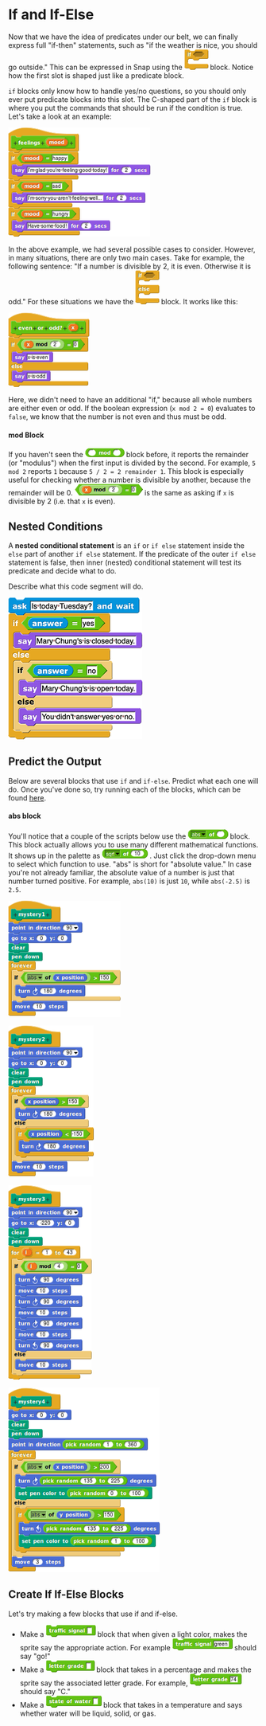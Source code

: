 # If and If-Else

Now that we have the idea of predicates under our belt, we can finally express full "if-then" statements, such as "if the weather is nice, you should go outside." This can be expressed in Snap using the ![](../.gitbook/assets/image%20%2853%29.png) block. Notice how the first slot is shaped just like a predicate block. 

`if` blocks only know how to handle yes/no questions, so you should only ever put predicate blocks into this slot. The C-shaped part of the `if` block is where you put the commands that should be run if the condition is true. Let's take a look at an example:

![](../.gitbook/assets/image%20%2846%29.png)

In the above example, we had several possible cases to consider. However, in many situations, there are only two main cases. Take for example, the following sentence: "If a number is divisible by 2, it is even. Otherwise it is odd." For these situations we have the ![](../.gitbook/assets/image%20%28133%29.png) block. It works like this:

![](../.gitbook/assets/image%20%28276%29.png)

Here, we didn't need to have an additional "if," because all whole numbers are either even or odd. If the boolean expression \(`x mod 2 = 0`\) evaluates to `false`, we know that the number is not even and thus must be odd.

#### mod Block

If you haven't seen the ![](../.gitbook/assets/image%20%28193%29.png) block before, it reports the remainder \(or "modulus"\) when the first input is divided by the second. For example, `5 mod 2` reports `1` because `5 / 2 = 2 remainder 1`. This block is especially useful for checking whether a number is divisible by another, because the remainder will be 0. ![](../.gitbook/assets/image%20%2886%29.png) is the same as asking if `x` is divisible by 2 \(i.e. that `x` is even\).

## Nested Conditions

A **nested conditional statement** is an `if` or `if else` statement inside the `else` part of another `if else` statement. If the predicate of the outer `if else` statement is false, then inner \(nested\) conditional statement will test its predicate and decide what to do.

Describe what this code segment will do.

![](../.gitbook/assets/image%20%28271%29.png)

## Predict the Output

Below are several blocks that use `if` and `if-else`. Predict what each one will do. Once you've done so, try running each of the blocks, which can be found [here](http://snap.berkeley.edu/snapsource/snap.html#open:https://beautyjoy.github.io/bjc-r/prog/conditionals/predict-if-functions.xml).

#### abs block

You'll notice that a couple of the scripts below use the ![](../.gitbook/assets/image%20%28270%29.png) block. This block actually allows you to use many different mathematical functions. It shows up in the palette as ![](../.gitbook/assets/image%20%28265%29.png) . Just click the drop-down menu to select which function to use. "abs" is short for "absolute value." In case you're not already familiar, the absolute value of a number is just that number turned positive. For example, `abs(10)` is just `10`, while `abs(-2.5)` is `2.5`.

![](../.gitbook/assets/image%20%28216%29.png)

![](../.gitbook/assets/image%20%2813%29.png)

![](../.gitbook/assets/image%20%2845%29.png)

![](../.gitbook/assets/image%20%2841%29.png)

## Create If If-Else Blocks

Let's try making a few blocks that use if and if-else.

* Make a ![](../.gitbook/assets/image%20%28202%29.png) block that when given a light color, makes the sprite say the appropriate action. For example ![](../.gitbook/assets/image%20%28225%29.png) should say "go!"
* Make a ![](../.gitbook/assets/image%20%28214%29.png) block that takes in a percentage and makes the sprite say the associated letter grade. For example, ![](../.gitbook/assets/image%20%28239%29.png) should say "C."
* Make a ![](../.gitbook/assets/image%20%2823%29.png) block that takes in a temperature and says whether water will be liquid, solid, or gas.

